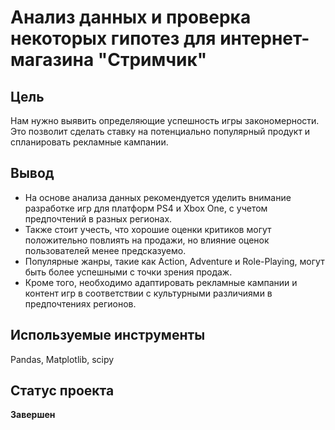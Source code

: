 # Анализ данных и проверка некоторых гипотез для интернет-магазина "Стримчик"

## Цель
Нам нужно выявить определяющие успешность игры закономерности. Это позволит сделать ставку на потенциально популярный продукт и спланировать рекламные кампании.
## Вывод
* На основе анализа данных рекомендуется уделить внимание разработке игр для платформ PS4 и Xbox One, с учетом предпочтений в разных регионах.
* Также стоит учесть, что хорошие оценки критиков могут положительно повлиять на продажи, но влияние оценок пользователей менее предсказуемо.
* Популярные жанры, такие как Action, Adventure и Role-Playing, могут быть более успешными с точки зрения продаж.
* Кроме того, необходимо адаптировать рекламные кампании и контент игр в соответствии с культурными различиями в предпочтениях регионов.
## Используемые инструменты
Pandas, Matplotlib, scipy

## Статус проекта 
**Завершен**
